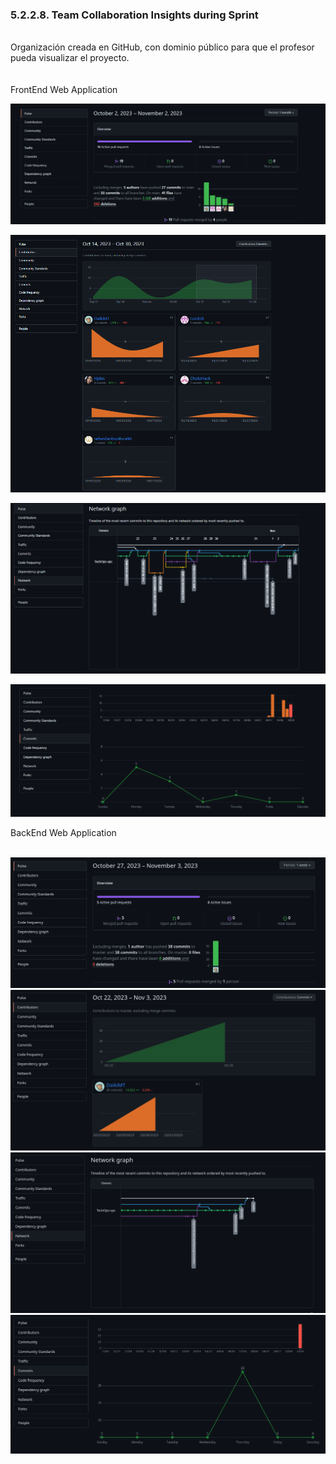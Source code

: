 <h3>5.2.2.8. Team Collaboration Insights during Sprint</a></h3><br>
Organización creada en GitHub, con dominio público para que el profesor pueda visualizar el proyecto.<br>
<strong></strong>
<br><br>
FrontEnd Web Application
        <p align ="center">
            <img src="../../images/sprint-3-insights/pulse.png">
         </p>
        <p align ="center">
            <img src="../../images/sprint-3-insights/contributors.png">
         </p>
        <p align ="center">
            <img src="../../images/sprint-3-insights/network.png">
        <p align ="center">
            <img src="../../images/sprint-3-insights/commits.png    ">

BackEnd Web Application
<br><br>

<p align ="center">
            <img src="../../images/team-colaboration/colab-1.png">
            <img src="../../images/team-colaboration/colab-2.png">
            <img src="../../images/team-colaboration/colab-3.png">
            <img src="../../images/team-colaboration/colab-4.png">
         </p>